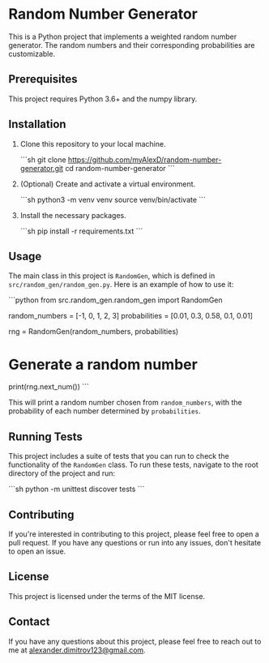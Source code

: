 # Random Number Generator

This is a Python project that implements a weighted random number generator. The random numbers and their corresponding probabilities are customizable.

## Prerequisites

This project requires Python 3.6+ and the numpy library.

## Installation

1. Clone this repository to your local machine.

    \`\`\`sh
    git clone https://github.com/myAlexD/random-number-generator.git
    cd random-number-generator
    \`\`\`

2. (Optional) Create and activate a virtual environment.

    \`\`\`sh
    python3 -m venv venv
    source venv/bin/activate
    \`\`\`

3. Install the necessary packages.

    \`\`\`sh
    pip install -r requirements.txt
    \`\`\`

## Usage

The main class in this project is `RandomGen`, which is defined in `src/random_gen/random_gen.py`. Here is an example of how to use it:

\`\`\`python
from src.random_gen.random_gen import RandomGen

random_numbers = [-1, 0, 1, 2, 3]
probabilities = [0.01, 0.3, 0.58, 0.1, 0.01]

rng = RandomGen(random_numbers, probabilities)

# Generate a random number
print(rng.next_num())
\`\`\`

This will print a random number chosen from `random_numbers`, with the probability of each number determined by `probabilities`.

## Running Tests

This project includes a suite of tests that you can run to check the functionality of the `RandomGen` class. To run these tests, navigate to the root directory of the project and run:

\`\`\`sh
python -m unittest discover tests
\`\`\`

## Contributing

If you're interested in contributing to this project, please feel free to open a pull request. If you have any questions or run into any issues, don't hesitate to open an issue.

## License

This project is licensed under the terms of the MIT license.

## Contact

If you have any questions about this project, please feel free to reach out to me at <alexander.dimitrov123@gmail.com>.

